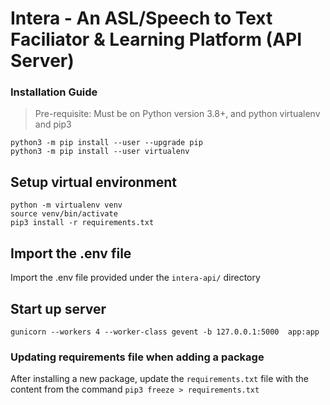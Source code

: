 # Intera - An ASL/Speech to Text Faciliator & Learning Platform (API Server)

### Installation Guide

>Pre-requisite: Must be on Python version 3.8+, and python virtualenv and pip3
```
python3 -m pip install --user --upgrade pip
python3 -m pip install --user virtualenv
```

## Setup virtual environment
```
python -m virtualenv venv
source venv/bin/activate
pip3 install -r requirements.txt
```

## Import the .env file
Import the .env file provided under the `intera-api/` directory

## Start up server
```
gunicorn --workers 4 --worker-class gevent -b 127.0.0.1:5000  app:app
```


### Updating requirements file when adding a package
After installing a new package, update the `requirements.txt` file with the content from the command `pip3 freeze > requirements.txt`

